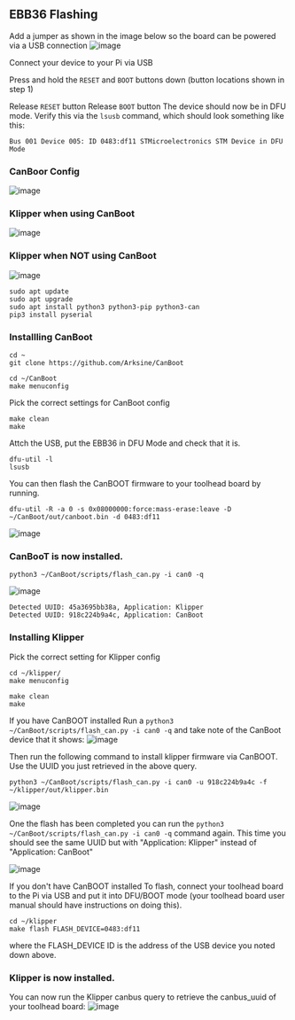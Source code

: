## EBB36 Flashing

Add a jumper as shown in the image below so the board can be powered via a USB connection
![image](https://github.com/baz-snow-ss/Mercury-One-Zero-G/assets/99566898/cd0944a8-8e53-47a7-bebe-bb95da758dd5)

Connect your device to your Pi via USB

Press and hold the `RESET` and `BOOT` buttons down (button locations shown in step 1)

Release `RESET` button
Release `BOOT` button
The device should now be in DFU mode. Verify this via the `lsusb` command, which should look something like this:
```
Bus 001 Device 005: ID 0483:df11 STMicroelectronics STM Device in DFU Mode
```

### CanBoor Config
![image](https://github.com/baz-snow-ss/Mercury-One-Zero-G/assets/99566898/1ca575fa-94b8-430f-a05c-4e938c5acfd6)

### Klipper when using CanBoot
![image](https://github.com/baz-snow-ss/Mercury-One-Zero-G/assets/99566898/578a743d-00b4-4261-8b22-6e3cbed7ca45)


### Klipper when NOT using CanBoot
![image](https://github.com/baz-snow-ss/Mercury-One-Zero-G/assets/99566898/7996c85d-0699-446b-a703-3f1cb153ce0b)

```
sudo apt update
sudo apt upgrade
sudo apt install python3 python3-pip python3-can
pip3 install pyserial
```

### Installling CanBoot

```
cd ~
git clone https://github.com/Arksine/CanBoot
```
```
cd ~/CanBoot
make menuconfig
```
Pick the correct settings for CanBoot config
```
make clean
make
```
Attch the USB, put the EBB36 in DFU Mode and check that it is.
```
dfu-util -l
lsusb
```
You can then flash the CanBOOT firmware to your toolhead board by running.
```
dfu-util -R -a 0 -s 0x08000000:force:mass-erase:leave -D ~/CanBoot/out/canboot.bin -d 0483:df11
```
![image](https://github.com/baz-snow-ss/Mercury-One-Zero-G/assets/99566898/a8043d01-fd93-44b5-a05e-a576f8e79b3c)


### CanBooT is now installed.
```
python3 ~/CanBoot/scripts/flash_can.py -i can0 -q
```
![image](https://github.com/baz-snow-ss/Mercury-One-Zero-G/assets/99566898/8dfb9c6c-f76a-4b9f-b06f-384e1da60e72)
```
Detected UUID: 45a3695bb38a, Application: Klipper
Detected UUID: 918c224b9a4c, Application: CanBoot
```

### Installing Klipper

Pick the correct setting for Klipper config
```
cd ~/klipper/
make menuconfig
```
```
make clean
make
```
If you have CanBOOT installed
Run a `python3 ~/CanBoot/scripts/flash_can.py -i can0 -q` and take note of the CanBoot device that it shows:
![image](https://github.com/baz-snow-ss/Mercury-One-Zero-G/assets/99566898/35e531c9-25b1-4ce2-b1cf-c90e0f00e260)

Then run the following command to install klipper firmware via CanBOOT. Use the UUID you just retrieved in the above query.
```
python3 ~/CanBoot/scripts/flash_can.py -i can0 -u 918c224b9a4c -f ~/klipper/out/klipper.bin
```
![image](https://github.com/baz-snow-ss/Mercury-One-Zero-G/assets/99566898/07f23b82-4a3f-42db-8724-e8862690f301)

One the flash has been completed you can run the
`python3 ~/CanBoot/scripts/flash_can.py -i can0 -q` command again. This time you should see the same UUID but with "Application: Klipper" instead of "Application: CanBoot"

![image](https://github.com/baz-snow-ss/Mercury-One-Zero-G/assets/99566898/bcc1ebae-6e28-4b3a-b39c-6e969828b5c2)

If you don't have CanBOOT installed
To flash, connect your toolhead board to the Pi via USB and put it into DFU/BOOT mode (your toolhead board user manual should have instructions on doing this).

```
cd ~/klipper
make flash FLASH_DEVICE=0483:df11
```
where the FLASH_DEVICE ID is the address of the USB device you noted down above.
### Klipper is now installed.

You can now run the Klipper canbus query to retrieve the canbus_uuid of your toolhead board:
![image](https://github.com/baz-snow-ss/Mercury-One-Zero-G/assets/99566898/dcd08846-b539-480d-820d-b4d82566a773)


